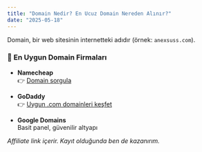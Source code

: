 ```yaml
---
title: "Domain Nedir? En Ucuz Domain Nereden Alınır?"
date: "2025-05-18"
---
```


Domain, bir web sitesinin internetteki adıdır (örnek: `anexsuss.com`).

### 🧩 En Uygun Domain Firmaları

- **Namecheap**  
  👉 [Domain sorgula](https://www.namecheap.com/?aff=123456)

- **GoDaddy**  
  👉 [Uygun .com domainleri keşfet](https://tr.godaddy.com/)

- **Google Domains**  
  Basit panel, güvenilir altyapı

*Affiliate link içerir. Kayıt olduğunda ben de kazanırım.*


